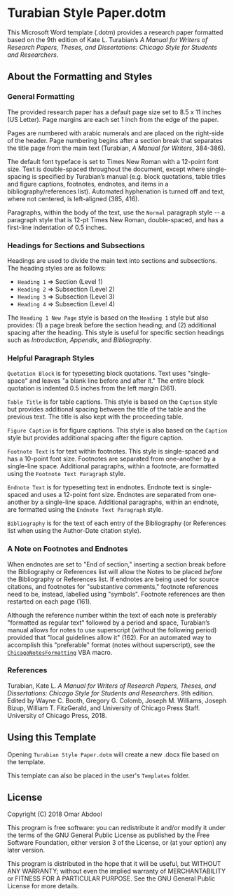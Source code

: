 # Turabian Style Paper.dotm

This Microsoft Word template (.dotm) provides a research paper formatted based on the 9th edition of Kate L. Turabian’s *A Manual for Writers of Research Papers, Theses, and Dissertations: Chicago Style for Students and Researchers*.

## About the Formatting and Styles

### General Formatting
The provided research paper has a default page size set to 8.5 x 11 inches (US Letter). Page margins are each set 1 inch from the edge of the paper.

Pages are numbered with arabic numerals and are placed on the right-side of the header. Page numbering begins after a section break that separates the title page from the main text (Turabian, *A Manual for Writers*, 384-386).

The default font typeface is set to Times New Roman with a 12-point font size. Text is double-spaced throughout the document, except where single-spacing is specified by Turabian’s manual (e.g. block quotations, table titles and figure captions, footnotes, endnotes, and items in a bibliography/references list). Automated hyphenation is turned off and text, where not centered, is left-aligned (385, 416).

Paragraphs, within the body of the text, use the `Normal` paragraph style -- a paragraph style that is 12-pt Times New Roman, double-spaced, and has a first-line indentation of 0.5 inches.

### Headings for Sections and Subsections

Headings are used to divide the main text into sections and subsections. The heading styles are as follows:
  * `Heading 1` => Section (Level 1)
  * `Heading 2` => Subsection (Level 2)
  * `Heading 3` => Subsection (Level 3)
  * `Heading 4` => Subsection (Level 4)

The `Heading 1 New Page` style is based on the `Heading 1` style but also provides: (1) a page break before the section heading; and (2) additional spacing after the heading. This style is useful for specific section headings such as *Introduction*, *Appendix*, and *Bibliography*.

### Helpful Paragraph Styles

`Quotation Block` is for typesetting block quotations. Text uses "single-space" and leaves "a blank line before and after it." The entire block quotation is indented 0.5 inches from the left margin (361).

`Table Title` is for table captions. This style is based on the `Caption` style but provides additional spacing between the title of the table and the previous text. The title is also kept with the proceeding table.

`Figure Caption` is for figure captions. This style is also based on the `Caption` style but provides additional spacing after the figure caption.

`Footnote Text` is for text within footnotes. This style is single-spaced and has a 10-point font size. Footnotes are separated from one-another by a single-line space. Additional paragraphs, within a footnote, are formatted using the `Footnote Text Paragraph` style.

`Endnote Text` is for typesetting text in endnotes. Endnote text is single-spaced and uses a 12-point font size. Endnotes are separated from one-another by a single-line space. Additional paragraphs, within an endnote, are formatted using the `Endnote Text Paragraph` style.

`Bibliography` is for the text of each entry of the Bibliography (or References list when using the Author-Date citation style).

### A Note on Footnotes and Endnotes

When endnotes are set to "End of section," inserting a section break before the Bibliography or References list will allow the Notes to be placed *before* the Bibliography or References list. If endnotes are being used for source citations, and footnotes for "substantive comments," footnote references need to be, instead, labelled using "symbols". Footnote references are then restarted on each page (161).

Although the reference number within the text of each note is preferably "formatted as regular text" followed by a period and space, Turabian’s manual allows for notes to use superscript (without the following period) provided that "local guidelines allow it" (162). For an automated way to accomplish this "preferable" format (notes without superscript), see the [`ChicagoNotesFormatting`](https://github.com/TypeWork/chicago-notes-formatting) VBA macro.

### References

Turabian, Kate L. *A Manual for Writers of Research Papers, Theses, and Dissertations: Chicago Style for Students and Researchers*. 9th edition. Edited by Wayne C. Booth, Gregory G. Colomb, Joseph M. Williams, Joseph Bizup, William T. FitzGerald, and University of Chicago Press Staff. University of Chicago Press, 2018.

## Using this Template

Opening `Turabian Style Paper.dotm` will create a new .docx file based on the template.

This template can also be placed in the user's `Templates` folder.


## License

Copyright (C) 2018   Omar Abdool

This program is free software: you can redistribute it and/or modify it under the terms of the GNU General Public License as published by the Free Software Foundation, either version 3 of the License, or (at your option) any later version.

This program is distributed in the hope that it will be useful, but WITHOUT ANY WARRANTY; without even the implied warranty of MERCHANTABILITY or FITNESS FOR A PARTICULAR PURPOSE.  See the GNU General Public License for more details.
